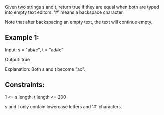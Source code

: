 Given two strings s and t, return true if they are equal when both are typed into empty text editors. '#' means a backspace character.

Note that after backspacing an empty text, the text will continue empty.

## Example 1:

Input: s = "ab#c", t = "ad#c"

Output: true

Explanation: Both s and t become "ac".

## Constraints:

1 <= s.length, t.length <= 200

s and t only contain lowercase letters and '#' characters.
